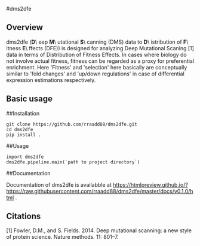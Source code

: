#dms2dfe

Overview
--------

dms2dfe (**D**\ eep **M**\ utational **S**\ canning (DMS) data to **D**\ istribution of **F**\ itness **E**\ ffects (DFE)) is designed for analyzing Deep Mutational Scaning [1] data in terms of Distribution of Fitness Effects.
In cases where biology do not involve actual fitness, fitness can be regarded as a proxy for preferential enrichment.
Here 'Fitness' and 'selection' here basically are conceptually similar to 'fold changes' and 'up/down regulations' in case of differential expression estimations respectively.

Basic usage
-----------

##Installation

	git clone https://github.com/rraadd88/dms2dfe.git
	cd dms2dfe
	pip install .

##Usage

    import dms2dfe
    dms2dfe.pipeline.main(`path to project directory`)

##Documentation

Documentation of dms2dfe is availabble at https://htmlpreview.github.io/?https://raw.githubusercontent.com/rraadd88/dms2dfe/master/docs/v0.1.0/html .

Citations
---------

[1] Fowler, D.M., and S. Fields. 2014. Deep mutational scanning: a new style of protein science. Nature methods. 11: 801–7.
